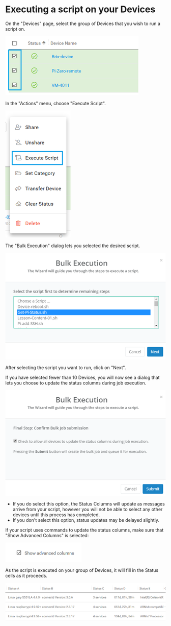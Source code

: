 # Executing a script on your Devices

On the "Devices" page, select the group of Devices that you wish to run a script on.

![](../../.gitbook/assets/image%20%28226%29.png)

In the "Actions" menu, choose "Execute Script".  

![](../../.gitbook/assets/image%20%28316%29.png)

The "Bulk Execution" dialog lets you selected the desired script.  

![](../../.gitbook/assets/image%20%28240%29.png)

After selecting the script you want to run, click on "Next".

If you have selected fewer than 10 Devices, you will now see a dialog that lets you choose to update the status columns during job execution.  

![](../../.gitbook/assets/image%20%28222%29.png)

* If you do select this option, the Status Columns will update as messages arrive from your script, however you will not be able to select any other devices until this process has completed.
* If you don't select this option, status updates may be delayed slightly.

If your script uses commands to update the status columns,  make sure that "Show Advanced Columns" is selected:

![](../../.gitbook/assets/image%20%282%29.png)

As the script is executed on your group of Devices, it will fill in the Status cells as it proceeds.

![](../../.gitbook/assets/image%20%28135%29.png)

